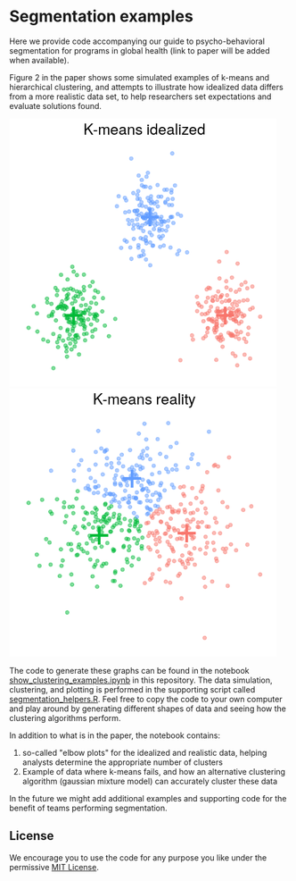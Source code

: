 # Segmentation examples
Here we provide code accompanying our guide to psycho-behavioral segmentation for programs in global health (link to paper will be added when available). 

Figure 2 in the paper shows some simulated examples of k-means and hierarchical clustering, and attempts to illustrate how idealized data differs from a more realistic data set, to help researchers set expectations and evaluate solutions found. 

![Idealized segmentation](.static_images/kmeans_idealized.png)
![Idealized segmentation](.static_images/kmeans_realistic.png)

The code to generate these graphs can be found in the notebook [show_clustering_examples.ipynb](show_clustering_examples.ipynb) in this repository. The data simulation, clustering, and plotting is performed in the supporting script called [segmentation_helpers.R](segmentation_helpers.R). Feel free to copy the code to your own computer and play around by generating different shapes of data and seeing how the clustering algorithms perform.

In addition to what is in the paper, the notebook contains:

1. so-called "elbow plots" for the idealized and realistic data, helping analysts determine the appropriate number of clusters
1. Example of data where k-means fails, and how an alternative clustering algorithm (gaussian mixture model) can accurately cluster these data

In the future we might add additional examples and supporting code for the benefit of teams performing segmentation. 

## License
We encourage you to use the code for any purpose you like under the permissive [MIT License](http://mit-license.org). 
